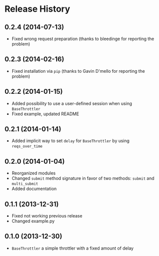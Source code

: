# Release History


## 0.2.4 (2014-07-13)

- Fixed wrong request preparation (thanks to bleedinge for reporting the problem)


## 0.2.3 (2014-02-16)

- Fixed installation via `pip` (thanks to Gavin D'mello for reporting the problem)


## 0.2.2 (2014-01-15)

- Added possibility to use a user-defined session when using `BaseThrottler`
- Fixed example, updated README


## 0.2.1 (2014-01-14)

- Added implicit way to set `delay` for `BaseThrottler` by using `reqs_over_time`


## 0.2.0 (2014-01-04)

- Reorganized modules
- Changed `submit` method signature in favor of two methods: `submit` and `multi_submit`
- Added documentation


## 0.1.1 (2013-12-31)

- Fixed not working previous release
- Changed example.py


## 0.1.0 (2013-12-30)

- `BaseThrottler` a simple throttler with a fixed amount of delay
